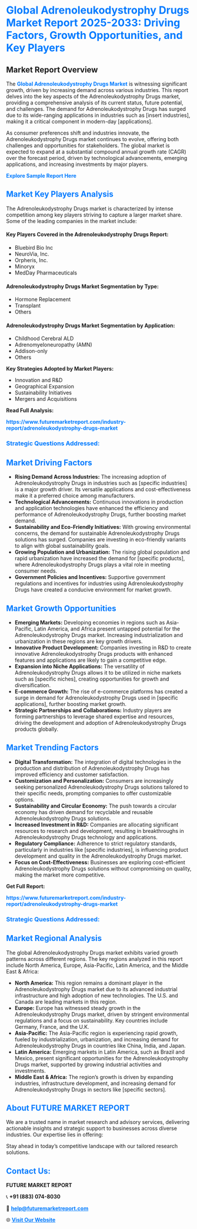 <h1 style="color: #007BFF;">Global Adrenoleukodystrophy Drugs Market Report 2025-2033: Driving Factors, Growth Opportunities, and Key Players</h1>

<section id="overview">
<h2>Market Report Overview</h2>
<p>The <a href="https://www.futuremarketreport.com/industry-report/adrenoleukodystrophy-drugs-market" style="color: #007BFF; text-decoration: none;"><strong>Global Adrenoleukodystrophy Drugs Market</strong></a> is witnessing significant growth, driven by increasing demand across various industries. This report delves into the key aspects of the Adrenoleukodystrophy Drugs market, providing a comprehensive analysis of its current status, future potential, and challenges. The demand for Adrenoleukodystrophy Drugs has surged due to its wide-ranging applications in industries such as [insert industries], making it a critical component in modern-day [applications].</p>
<p>As consumer preferences shift and industries innovate, the Adrenoleukodystrophy Drugs market continues to evolve, offering both challenges and opportunities for stakeholders. The global market is expected to expand at a substantial compound annual growth rate (CAGR) over the forecast period, driven by technological advancements, emerging applications, and increasing investments by major players.</p>
</section>

<section id="overview">
<p><a href="https://www.futuremarketreport.com/request-sample/reportId=28759" style="color: #007BFF; text-decoration: none;"><strong>Explore Sample Report Here</strong></a></p>
</section>

<section id="key-players">
<h2 style="color: #007BFF;">Market Key Players Analysis</h2>
<p>The Adrenoleukodystrophy Drugs market is characterized by intense competition among key players striving to capture a larger market share. Some of the leading companies in the market include:</p>
<h4>Key Players Covered in the Adrenoleukodystrophy Drugs Report:</h4>
<ul><li>Bluebird Bio Inc</li><li>NeuroVia, Inc.</li><li>Orpheris, Inc.</li><li>Minoryx</li><li>MedDay Pharmaceuticals</li></ul>
<h4>Adrenoleukodystrophy Drugs Market Segmentation by Type:</h4>
<ul><li>Hormone Replacement</li><li>Transplant</li><li>Others</li></ul>

<h4>Adrenoleukodystrophy Drugs Market Segmentation by Application:</h4>
<ul><li>Childhood Cerebral ALD</li><li>Adrenomyeloneuropathy (AMN)</li><li>Addison-only</li><li>Others</li></ul>
<p><strong>Key Strategies Adopted by Market Players:</strong></p>
<ul>
<li>Innovation and R&D</li>
<li>Geographical Expansion</li>
<li>Sustainability Initiatives</li>
<li>Mergers and Acquisitions</li>
</ul>
</section>

<section>
<p><strong>Read Full Analysis: </strong></p><a href="https://www.futuremarketreport.com/industry-report/adrenoleukodystrophy-drugs-market" style="color: #007BFF; text-decoration: none;"><strong>https://www.futuremarketreport.com/industry-report/adrenoleukodystrophy-drugs-market</strong></a>
<h3 style="color: #007BFF;">Strategic Questions Addressed:</h3>
</section>

<section id="driving-factors">
<h2 style="color: #007BFF;">Market Driving Factors</h2>
<ul>
<li><strong>Rising Demand Across Industries:</strong> The increasing adoption of Adrenoleukodystrophy Drugs in industries such as [specific industries] is a major growth driver. Its versatile applications and cost-effectiveness make it a preferred choice among manufacturers.</li>
<li><strong>Technological Advancements:</strong> Continuous innovations in production and application technologies have enhanced the efficiency and performance of Adrenoleukodystrophy Drugs, further boosting market demand.</li>
<li><strong>Sustainability and Eco-Friendly Initiatives:</strong> With growing environmental concerns, the demand for sustainable Adrenoleukodystrophy Drugs solutions has surged. Companies are investing in eco-friendly variants to align with global sustainability goals.</li>
<li><strong>Growing Population and Urbanization:</strong> The rising global population and rapid urbanization have increased the demand for [specific products], where Adrenoleukodystrophy Drugs plays a vital role in meeting consumer needs.</li>
<li><strong>Government Policies and Incentives:</strong> Supportive government regulations and incentives for industries using Adrenoleukodystrophy Drugs have created a conducive environment for market growth.</li>
</ul>
</section>

<section id="growth-opportunities">
<h2 style="color: #007BFF;">Market Growth Opportunities</h2>
<ul>
<li><strong>Emerging Markets:</strong> Developing economies in regions such as Asia-Pacific, Latin America, and Africa present untapped potential for the Adrenoleukodystrophy Drugs market. Increasing industrialization and urbanization in these regions are key growth drivers.</li>
<li><strong>Innovative Product Development:</strong> Companies investing in R&D to create innovative Adrenoleukodystrophy Drugs products with enhanced features and applications are likely to gain a competitive edge.</li>
<li><strong>Expansion into Niche Applications:</strong> The versatility of Adrenoleukodystrophy Drugs allows it to be utilized in niche markets such as [specific niches], creating opportunities for growth and diversification.</li>
<li><strong>E-commerce Growth:</strong> The rise of e-commerce platforms has created a surge in demand for Adrenoleukodystrophy Drugs used in [specific applications], further boosting market growth.</li>
<li><strong>Strategic Partnerships and Collaborations:</strong> Industry players are forming partnerships to leverage shared expertise and resources, driving the development and adoption of Adrenoleukodystrophy Drugs products globally.</li>
</ul>
</section>

<section id="trending-factors">
<h2 style="color: #007BFF;">Market Trending Factors</h2>
<ul>
<li><strong>Digital Transformation:</strong> The integration of digital technologies in the production and distribution of Adrenoleukodystrophy Drugs has improved efficiency and customer satisfaction.</li>
<li><strong>Customization and Personalization:</strong> Consumers are increasingly seeking personalized Adrenoleukodystrophy Drugs solutions tailored to their specific needs, prompting companies to offer customizable options.</li>
<li><strong>Sustainability and Circular Economy:</strong> The push towards a circular economy has driven demand for recyclable and reusable Adrenoleukodystrophy Drugs solutions.</li>
<li><strong>Increased Investment in R&D:</strong> Companies are allocating significant resources to research and development, resulting in breakthroughs in Adrenoleukodystrophy Drugs technology and applications.</li>
<li><strong>Regulatory Compliance:</strong> Adherence to strict regulatory standards, particularly in industries like [specific industries], is influencing product development and quality in the Adrenoleukodystrophy Drugs market.</li>
<li><strong>Focus on Cost-Effectiveness:</strong> Businesses are exploring cost-efficient Adrenoleukodystrophy Drugs solutions without compromising on quality, making the market more competitive.</li>
</ul>
</section>

<section>
<p><strong>Get Full Report: </strong></p><a href="https://www.futuremarketreport.com/industry-report/adrenoleukodystrophy-drugs-market" style="color: #007BFF; text-decoration: none;"><strong>https://www.futuremarketreport.com/industry-report/adrenoleukodystrophy-drugs-market</strong></a>
<h3 style="color: #007BFF;">Strategic Questions Addressed:</h3>
</section>


<section id="regional-analysis">
<h2 style="color: #007BFF;">Market Regional Analysis</h2>
<p>The global Adrenoleukodystrophy Drugs market exhibits varied growth patterns across different regions. The key regions analyzed in this report include North America, Europe, Asia-Pacific, Latin America, and the Middle East & Africa:</p>
<ul>
<li><strong>North America:</strong> This region remains a dominant player in the Adrenoleukodystrophy Drugs market due to its advanced industrial infrastructure and high adoption of new technologies. The U.S. and Canada are leading markets in this region.</li>
<li><strong>Europe:</strong> Europe has witnessed steady growth in the Adrenoleukodystrophy Drugs market, driven by stringent environmental regulations and a focus on sustainability. Key countries include Germany, France, and the U.K.</li>
<li><strong>Asia-Pacific:</strong> The Asia-Pacific region is experiencing rapid growth, fueled by industrialization, urbanization, and increasing demand for Adrenoleukodystrophy Drugs in countries like China, India, and Japan.</li>
<li><strong>Latin America:</strong> Emerging markets in Latin America, such as Brazil and Mexico, present significant opportunities for the Adrenoleukodystrophy Drugs market, supported by growing industrial activities and investments.</li>
<li><strong>Middle East & Africa:</strong> The region’s growth is driven by expanding industries, infrastructure development, and increasing demand for Adrenoleukodystrophy Drugs in sectors like [specific sectors].</li>
</ul>
</section>

<footer>
<h2 style="color: #007BFF;">About FUTURE MARKET REPORT</h2>
<p>We are a trusted name in market research and advisory services, delivering actionable insights and strategic support to businesses across diverse industries. Our expertise lies in offering:</p>

<p>Stay ahead in today’s competitive landscape with our tailored research solutions.</p>

<h2 style="color: #007BFF;">Contact Us:</h2>
<p><strong>FUTURE MARKET REPORT</strong></p>
<p>📞 <strong>+91 (883) 074-8030</strong></p>
<p>📧 <strong><a href="mailto:help@futuremarketreport.com" style="color: #007BFF;">help@futuremarketreport.com</a></strong></p>
<p>🌐 <strong><a href="https://www.futuremarketreport.com/" style="color: #007BFF;">Visit Our Website</a></strong></p>
</footer>